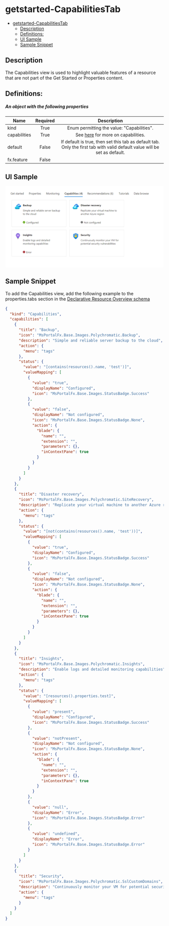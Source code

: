 <a name="getstarted-capabilitiestab"></a>
# getstarted-CapabilitiesTab
* [getstarted-CapabilitiesTab](#getstarted-capabilitiestab)
    * [Description](#getstarted-capabilitiestab-description)
    * [Definitions:](#getstarted-capabilitiestab-definitions)
    * [UI Sample](#getstarted-capabilitiestab-ui-sample)
    * [Sample Snippet](#getstarted-capabilitiestab-sample-snippet)

<a name="getstarted-capabilitiestab-description"></a>
## Description
The Capabilities view is used to highlight valuable features of a resource that are not part of the Get Started or Properties content.
<a name="getstarted-capabilitiestab-definitions"></a>
## Definitions:
<a name="getstarted-capabilitiestab-definitions-an-object-with-the-following-properties"></a>
##### An object with the following properties
| Name | Required | Description
| ---|:--:|:--:|
|kind|True|Enum permitting the value: "Capabilities".
|capabilities|True|See [here](dx-getstarted-CapabilitiesTab-capabilities.md) for more on capabilities.
|default|False|If default is true, then set this tab as default tab. Only the first tab with valid default value will be set as default.
|fx.feature|False|
<a name="getstarted-capabilitiestab-ui-sample"></a>
## UI Sample
![alt-text](../media/dx/views/CapabilitiesTab.png )
<a name="getstarted-capabilitiestab-sample-snippet"></a>
## Sample Snippet
  To add the Capabilities view, add the following example to the properties.tabs section in the [Declarative Resource Overview schema](portalfx-declarative-overview.md#declarative-resource-overview-schema)

```json
{
  "kind": "Capabilities",
  "capabilities": [
    {
      "title": "Backup",
      "icon": "MsPortalFx.Base.Images.Polychromatic.Backup",
      "description": "Simple and reliable server backup to the cloud",
      "action": {
        "menu": "tags"
      },
      "status": {
        "value": "[contains(resources().name, 'test')]",
        "valueMapping": [
          {
            "value": "true",
            "displayName": "Configured",
            "icon": "MsPortalFx.Base.Images.StatusBadge.Success"
          },
          {
            "value": "false",
            "displayName": "Not configured",
            "icon": "MsPortalFx.Base.Images.StatusBadge.None",
            "action": {
              "blade": {
                "name": "",
                "extension": "",
                "parameters": {},
                "inContextPane": true
              }
            }
          }
        ]
      }
    },
    {
      "title": "Disaster recovery",
      "icon": "MsPortalFx.Base.Images.Polychromatic.SiteRecovery",
      "description": "Replicate your virtual machine to another Azure region",
      "action": {
        "menu": "tags"
      },
      "status": {
        "value": "[not(contains(resources().name, 'test'))]",
        "valueMapping": [
          {
            "value": "true",
            "displayName": "Configured",
            "icon": "MsPortalFx.Base.Images.StatusBadge.Success"
          },
          {
            "value": "false",
            "displayName": "Not configured",
            "icon": "MsPortalFx.Base.Images.StatusBadge.None",
            "action": {
              "blade": {
                "name": "",
                "extension": "",
                "parameters": {},
                "inContextPane": true
              }
            }
          }
        ]
      }
    },
    {
      "title": "Insights",
      "icon": "MsPortalFx.Base.Images.Polychromatic.Insights",
      "description": "Enable logs and detailed monitoring capabilities",
      "action": {
        "menu": "tags"
      },
      "status": {
        "value": "[resources().properties.test]",
        "valueMapping": [
          {
            "value": "present",
            "displayName": "Configured",
            "icon": "MsPortalFx.Base.Images.StatusBadge.Success"
          },
          {
            "value": "notPresent",
            "displayName": "Not configured",
            "icon": "MsPortalFx.Base.Images.StatusBadge.None",
            "action": {
              "blade": {
                "name": "",
                "extension": "",
                "parameters": {},
                "inContextPane": true
              }
            }
          },
          {
            "value": "null",
            "displayName": "Error",
            "icon": "MsPortalFx.Base.Images.StatusBadge.Error"
          },
          {
            "value": "undefined",
            "displayName": "Error",
            "icon": "MsPortalFx.Base.Images.StatusBadge.Error"
          }
        ]
      }
    },
    {
      "title": "Security",
      "icon": "MsPortalFx.Base.Images.Polychromatic.SslCustomDomains",
      "description": "Continuously monitor your VM for potential security vulnerabilities",
      "action": {
        "menu": "tags"
      }
    }
  ]
}
```

